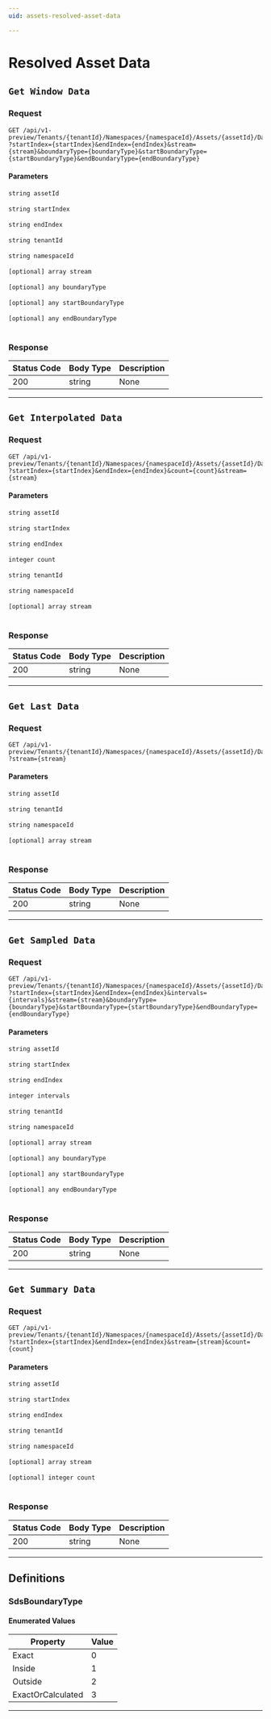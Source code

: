 ```yaml
---
uid: assets-resolved-asset-data

---
```


# Resolved Asset Data

## `Get Window Data`

<a id="opIdResolvedAssetData_Get Window Data"></a>

### Request
```text 
GET /api/v1-preview/Tenants/{tenantId}/Namespaces/{namespaceId}/Assets/{assetId}/Data
?startIndex={startIndex}&endIndex={endIndex}&stream={stream}&boundaryType={boundaryType}&startBoundaryType={startBoundaryType}&endBoundaryType={endBoundaryType}
```

#### Parameters

`string assetId`
<br/><br/>`string startIndex`
<br/><br/>`string endIndex`
<br/><br/>`string tenantId`
<br/><br/>`string namespaceId`
<br/><br/>
`[optional] array stream`
<br/><br/>`[optional] any boundaryType`
<br/><br/>`[optional] any startBoundaryType`
<br/><br/>`[optional] any endBoundaryType`
<br/><br/>

### Response

|Status Code|Body Type|Description|
|---|---|---|
|200|string|None|

---

## `Get Interpolated Data`

<a id="opIdResolvedAssetData_Get Interpolated Data"></a>

### Request
```text 
GET /api/v1-preview/Tenants/{tenantId}/Namespaces/{namespaceId}/Assets/{assetId}/Data/Interpolated
?startIndex={startIndex}&endIndex={endIndex}&count={count}&stream={stream}
```

#### Parameters

`string assetId`
<br/><br/>`string startIndex`
<br/><br/>`string endIndex`
<br/><br/>`integer count`
<br/><br/>`string tenantId`
<br/><br/>`string namespaceId`
<br/><br/>
`[optional] array stream`
<br/><br/>

### Response

|Status Code|Body Type|Description|
|---|---|---|
|200|string|None|

---

## `Get Last Data`

<a id="opIdResolvedAssetData_Get Last Data"></a>

### Request
```text 
GET /api/v1-preview/Tenants/{tenantId}/Namespaces/{namespaceId}/Assets/{assetId}/Data/Last
?stream={stream}
```

#### Parameters

`string assetId`
<br/><br/>`string tenantId`
<br/><br/>`string namespaceId`
<br/><br/>
`[optional] array stream`
<br/><br/>

### Response

|Status Code|Body Type|Description|
|---|---|---|
|200|string|None|

---

## `Get Sampled Data`

<a id="opIdResolvedAssetData_Get Sampled Data"></a>

### Request
```text 
GET /api/v1-preview/Tenants/{tenantId}/Namespaces/{namespaceId}/Assets/{assetId}/Data/Sampled
?startIndex={startIndex}&endIndex={endIndex}&intervals={intervals}&stream={stream}&boundaryType={boundaryType}&startBoundaryType={startBoundaryType}&endBoundaryType={endBoundaryType}
```

#### Parameters

`string assetId`
<br/><br/>`string startIndex`
<br/><br/>`string endIndex`
<br/><br/>`integer intervals`
<br/><br/>`string tenantId`
<br/><br/>`string namespaceId`
<br/><br/>
`[optional] array stream`
<br/><br/>`[optional] any boundaryType`
<br/><br/>`[optional] any startBoundaryType`
<br/><br/>`[optional] any endBoundaryType`
<br/><br/>

### Response

|Status Code|Body Type|Description|
|---|---|---|
|200|string|None|

---

## `Get Summary Data`

<a id="opIdResolvedAssetData_Get Summary Data"></a>

### Request
```text 
GET /api/v1-preview/Tenants/{tenantId}/Namespaces/{namespaceId}/Assets/{assetId}/Data/Summaries
?startIndex={startIndex}&endIndex={endIndex}&stream={stream}&count={count}
```

#### Parameters

`string assetId`
<br/><br/>`string startIndex`
<br/><br/>`string endIndex`
<br/><br/>`string tenantId`
<br/><br/>`string namespaceId`
<br/><br/>
`[optional] array stream`
<br/><br/>`[optional] integer count`
<br/><br/>

### Response

|Status Code|Body Type|Description|
|---|---|---|
|200|string|None|

---
## Definitions

### SdsBoundaryType

<a id="schemasdsboundarytype"></a>
<a id="schema_SdsBoundaryType"></a>
<a id="tocSsdsboundarytype"></a>
<a id="tocssdsboundarytype"></a>

#### Enumerated Values

|Property|Value|
|---|---|
|Exact|0|
|Inside|1|
|Outside|2|
|ExactOrCalculated|3|

---

